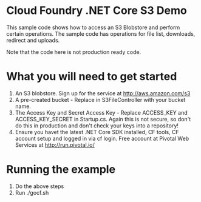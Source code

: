 # Cloud Foundry .NET Core S3 Demo
This sample code shows how to access an S3 Blobstore and perform certain operations.
The sample code has operations for file list, downloads, redirect and uploads.

Note that the code here is not production ready code.

# What you will need to get started

1. An S3 blobstore.  Sign up for the service at http://aws.amazon.com/s3 
2. A pre-created bucket - Replace <BLOB> in S3FileController with your bucket name.
3. The Access Key and Secret Access Key - Replace ACCESS_KEY and ACCESS_KEY_SECRET in Startup.cs.  Again this is not secure, so don't do this in production and don't check your keys into a repository!
4. Ensure you havet the latest .NET Core SDK installed, CF tools, CF account setup and logged in via cf login. Free account at Pivotal Web Services at http://run.pivotal.io/

# Running the example

1. Do the above steps
2. Run ./gocf.sh
